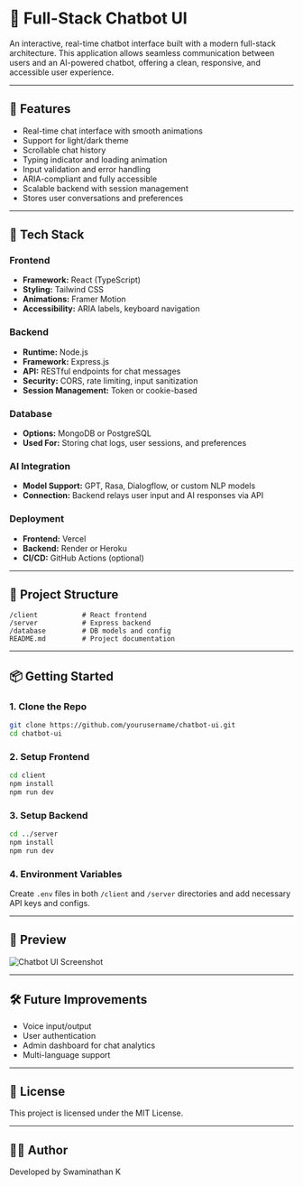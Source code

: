 # 💬 Full-Stack Chatbot UI

An interactive, real-time chatbot interface built with a modern full-stack architecture. This application allows seamless communication between users and an AI-powered chatbot, offering a clean, responsive, and accessible user experience.

---

## 🚀 Features

- Real-time chat interface with smooth animations
- Support for light/dark theme
- Scrollable chat history
- Typing indicator and loading animation
- Input validation and error handling
- ARIA-compliant and fully accessible
- Scalable backend with session management
- Stores user conversations and preferences

---

## 🧱 Tech Stack

### Frontend

- **Framework:** React (TypeScript)
- **Styling:** Tailwind CSS
- **Animations:** Framer Motion
- **Accessibility:** ARIA labels, keyboard navigation

### Backend

- **Runtime:** Node.js
- **Framework:** Express.js
- **API:** RESTful endpoints for chat messages
- **Security:** CORS, rate limiting, input sanitization
- **Session Management:** Token or cookie-based

### Database

- **Options:** MongoDB or PostgreSQL
- **Used For:** Storing chat logs, user sessions, and preferences

### AI Integration

- **Model Support:** GPT, Rasa, Dialogflow, or custom NLP models
- **Connection:** Backend relays user input and AI responses via API

### Deployment

- **Frontend:** Vercel
- **Backend:** Render or Heroku
- **CI/CD:** GitHub Actions (optional)

---

## 📂 Project Structure

```
/client           # React frontend
/server           # Express backend
/database         # DB models and config
README.md         # Project documentation
```

---

## 📦 Getting Started

### 1. Clone the Repo

```bash
git clone https://github.com/yourusername/chatbot-ui.git
cd chatbot-ui
```

### 2. Setup Frontend

```bash
cd client
npm install
npm run dev
```

### 3. Setup Backend

```bash
cd ../server
npm install
npm run dev
```

### 4. Environment Variables

Create `.env` files in both `/client` and `/server` directories and add necessary API keys and configs.

---

## 📸 Preview

![Chatbot UI Screenshot](link-to-screenshot)

---

## 🛠️ Future Improvements

- Voice input/output
- User authentication
- Admin dashboard for chat analytics
- Multi-language support

---

## 📃 License

This project is licensed under the MIT License.

---

## 👨‍💻 Author

Developed by Swaminathan K

